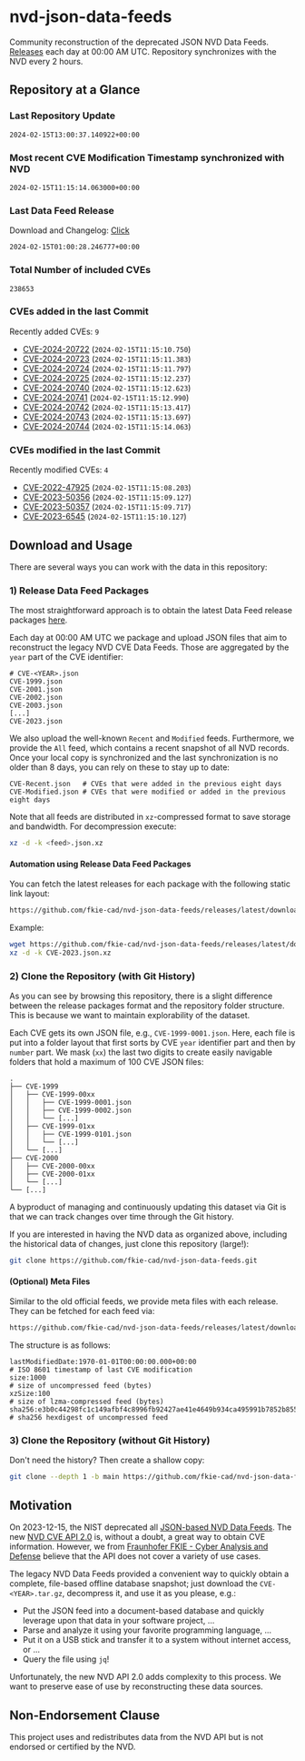 # nvd-json-data-feeds

Community reconstruction of the deprecated JSON NVD Data Feeds. 
[Releases](https://github.com/fkie-cad/nvd-json-data-feeds/releases/latest) each day at 00:00 AM UTC.
Repository synchronizes with the NVD every 2 hours.

## Repository at a Glance

### Last Repository Update

```plain
2024-02-15T13:00:37.140922+00:00
```

### Most recent CVE Modification Timestamp synchronized with NVD

```plain
2024-02-15T11:15:14.063000+00:00
```

### Last Data Feed Release

Download and Changelog: [Click](https://github.com/fkie-cad/nvd-json-data-feeds/releases/latest)

```plain
2024-02-15T01:00:28.246777+00:00
```

### Total Number of included CVEs

```plain
238653
```

### CVEs added in the last Commit

Recently added CVEs: `9`

* [CVE-2024-20722](CVE-2024/CVE-2024-207xx/CVE-2024-20722.json) (`2024-02-15T11:15:10.750`)
* [CVE-2024-20723](CVE-2024/CVE-2024-207xx/CVE-2024-20723.json) (`2024-02-15T11:15:11.383`)
* [CVE-2024-20724](CVE-2024/CVE-2024-207xx/CVE-2024-20724.json) (`2024-02-15T11:15:11.797`)
* [CVE-2024-20725](CVE-2024/CVE-2024-207xx/CVE-2024-20725.json) (`2024-02-15T11:15:12.237`)
* [CVE-2024-20740](CVE-2024/CVE-2024-207xx/CVE-2024-20740.json) (`2024-02-15T11:15:12.623`)
* [CVE-2024-20741](CVE-2024/CVE-2024-207xx/CVE-2024-20741.json) (`2024-02-15T11:15:12.990`)
* [CVE-2024-20742](CVE-2024/CVE-2024-207xx/CVE-2024-20742.json) (`2024-02-15T11:15:13.417`)
* [CVE-2024-20743](CVE-2024/CVE-2024-207xx/CVE-2024-20743.json) (`2024-02-15T11:15:13.697`)
* [CVE-2024-20744](CVE-2024/CVE-2024-207xx/CVE-2024-20744.json) (`2024-02-15T11:15:14.063`)


### CVEs modified in the last Commit

Recently modified CVEs: `4`

* [CVE-2022-47925](CVE-2022/CVE-2022-479xx/CVE-2022-47925.json) (`2024-02-15T11:15:08.203`)
* [CVE-2023-50356](CVE-2023/CVE-2023-503xx/CVE-2023-50356.json) (`2024-02-15T11:15:09.127`)
* [CVE-2023-50357](CVE-2023/CVE-2023-503xx/CVE-2023-50357.json) (`2024-02-15T11:15:09.717`)
* [CVE-2023-6545](CVE-2023/CVE-2023-65xx/CVE-2023-6545.json) (`2024-02-15T11:15:10.127`)


## Download and Usage

There are several ways you can work with the data in this repository:

### 1) Release Data Feed Packages

The most straightforward approach is to obtain the latest Data Feed release packages [here](https://github.com/fkie-cad/nvd-json-data-feeds/releases/latest).

Each day at 00:00 AM UTC we package and upload JSON files that aim to reconstruct the legacy NVD CVE Data Feeds.
Those are aggregated by the `year` part of the CVE identifier:

```
# CVE-<YEAR>.json
CVE-1999.json
CVE-2001.json
CVE-2002.json
CVE-2003.json
[...]
CVE-2023.json
```

We also upload the well-known `Recent` and `Modified` feeds.
Furthermore, we provide the `All` feed, which contains a recent snapshot of all NVD records.
Once your local copy is synchronized and the last synchronization is no older than 8 days, you can rely on these to stay up to date:

```plain
CVE-Recent.json   # CVEs that were added in the previous eight days
CVE-Modified.json # CVEs that were modified or added in the previous eight days
```

Note that all feeds are distributed in `xz`-compressed format to save storage and bandwidth.
For decompression execute:

```sh
xz -d -k <feed>.json.xz
```


#### Automation using Release Data Feed Packages

You can fetch the latest releases for each package with the following static link layout:

```sh
https://github.com/fkie-cad/nvd-json-data-feeds/releases/latest/download/CVE-<YEAR>.json.xz
```

Example:

```sh
wget https://github.com/fkie-cad/nvd-json-data-feeds/releases/latest/download/CVE-2023.json.xz
xz -d -k CVE-2023.json.xz
```



### 2) Clone the Repository (with Git History)

As you can see by browsing this repository, there is a slight difference between the release packages format and the repository folder structure.
This is because we want to maintain explorability of the dataset.

Each CVE gets its own JSON file, e.g., `CVE-1999-0001.json`.
Here, each file is put into a folder layout that first sorts by CVE `year` identifier part and then by `number` part.
We mask (`xx`) the last two digits to create easily navigable folders that hold a maximum of 100 CVE JSON files:

```plain
.
├── CVE-1999
│   ├── CVE-1999-00xx
│   │   ├── CVE-1999-0001.json
│   │   ├── CVE-1999-0002.json
│   │   └── [...]
│   ├── CVE-1999-01xx
│   │   ├── CVE-1999-0101.json
│   │   └── [...]
│   └── [...]
├── CVE-2000
│   ├── CVE-2000-00xx
│   ├── CVE-2000-01xx
│   └── [...]
└── [...]
```

A byproduct of managing and continuously updating this dataset via Git is that we can track changes over time through the Git history.

If you are interested in having the NVD data as organized above, including the historical data of changes, just clone this repository (large!):

```sh
git clone https://github.com/fkie-cad/nvd-json-data-feeds.git
```

#### (Optional) Meta Files

Similar to the old official feeds, we provide meta files with each release. They can be fetched for each feed via:

```sh
https://github.com/fkie-cad/nvd-json-data-feeds/releases/latest/download/CVE-<YEAR>.meta
```

The structure is as follows:

```plain
lastModifiedDate:1970-01-01T00:00:00.000+00:00                          # ISO 8601 timestamp of last CVE modification
size:1000                                                               # size of uncompressed feed (bytes)
xzSize:100                                                              # size of lzma-compressed feed (bytes)
sha256:e3b0c44298fc1c149afbf4c8996fb92427ae41e4649b934ca495991b7852b855 # sha256 hexdigest of uncompressed feed
```


### 3) Clone the Repository (without Git History)

Don't need the history? Then create a shallow copy:

```sh
git clone --depth 1 -b main https://github.com/fkie-cad/nvd-json-data-feeds.git
```

## Motivation

On 2023-12-15, the NIST deprecated all [JSON-based NVD Data Feeds](https://nvd.nist.gov/vuln/data-feeds#divRetirementBanner-1).
The new [NVD CVE API 2.0](https://nvd.nist.gov/developers/vulnerabilities) is, without a doubt, a great way to obtain CVE information.
However, we from [Fraunhofer FKIE - Cyber Analysis and Defense](https://www.fkie.fraunhofer.de/en/departments/cad.html) believe that the API does not cover a variety of use cases.

The legacy NVD Data Feeds provided a convenient way to quickly obtain a complete, file-based offline database snapshot; just download the `CVE-<YEAR>.tar.gz`, decompress it, and use it as you please, e.g.:

* Put the JSON feed into a document-based database and quickly leverage upon that data in your software project, ...
* Parse and analyze it using your favorite programming language, ...
* Put it on a USB stick and transfer it to a system without internet access, or ...
* Query the file using `jq`!

Unfortunately, the new NVD API 2.0 adds complexity to this process.
We want to preserve ease of use by reconstructing these data sources.

## Non-Endorsement Clause

This project uses and redistributes data from the NVD API but is not endorsed or certified by the NVD.